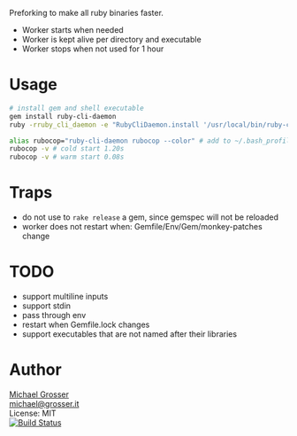 Preforking to make all ruby binaries faster.

- Worker starts when needed
- Worker is kept alive per directory and executable
- Worker stops when not used for 1 hour

Usage
=====

```Bash
# install gem and shell executable
gem install ruby-cli-daemon
ruby -rruby_cli_daemon -e "RubyCliDaemon.install '/usr/local/bin/ruby-cli-daemon'"

alias rubocop="ruby-cli-daemon rubocop --color" # add to ~/.bash_profile
rubocop -v # cold start 1.20s
rubocop -v # warm start 0.08s
```

Traps
=====
 - do not use to `rake release` a gem, since gemspec will not be reloaded
 - worker does not restart when: Gemfile/Env/Gem/monkey-patches change

TODO
====
 - support multiline inputs
 - support stdin
 - pass through env
 - restart when Gemfile.lock changes
 - support executables that are not named after their libraries

Author
======
[Michael Grosser](http://grosser.it)<br/>
michael@grosser.it<br/>
License: MIT<br/>
[![Build Status](https://travis-ci.org/grosser/ruby_cli_daemon.svg)](https://travis-ci.org/grosser/ruby_cli_daemon)
